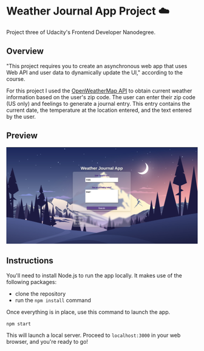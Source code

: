 # Weather Journal App Project :cloud:

Project three of Udacity's Frontend Developer Nanodegree. 

## Overview
"This project requires you to create an asynchronous web app that uses Web API and user data to dynamically update the UI," according to the course.


For this project I used the [OpenWeatherMap API](https://openweathermap.org/api) to obtain current weather information based on the user's zip code. The user can enter their zip code (US only) and feelings to generate a journal entry. This entry contains the current date, the temperature at the location entered, and the text entered by the user.

## Preview

![Homepage screenshot](website/assets/images/snapshot_of_app.png)

## Instructions

You'll need to install Node.js to run the app locally. It makes use of the following packages:

- clone the repository 
- run the `npm install` command


Once everything is in place, use this command to launch the app.

```
npm start
```
This will launch a local server. Proceed to `localhost:3000` in your web browser, and you're ready to go!
